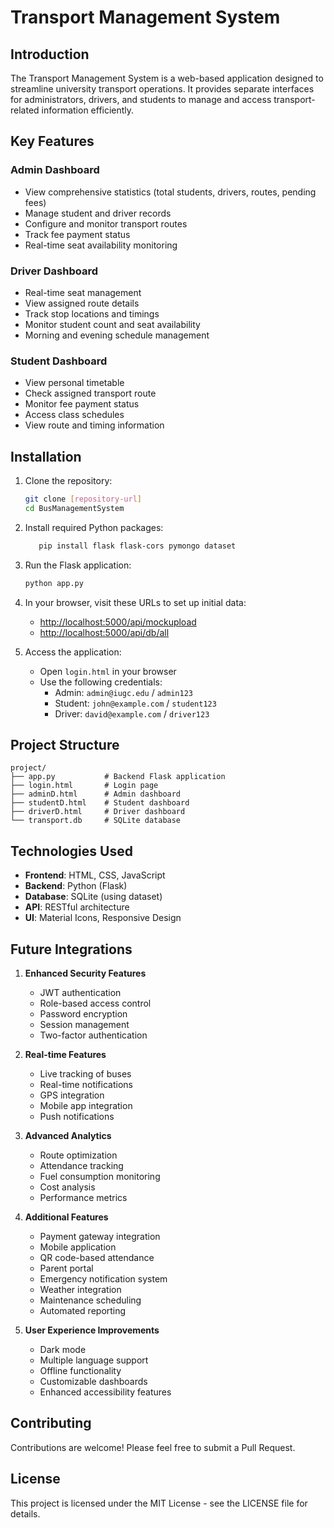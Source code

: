 # Transport Management System

## Introduction
The Transport Management System is a web-based application designed to streamline university transport operations. It provides separate interfaces for administrators, drivers, and students to manage and access transport-related information efficiently.

## Key Features

### Admin Dashboard
- View comprehensive statistics (total students, drivers, routes, pending fees)
- Manage student and driver records
- Configure and monitor transport routes
- Track fee payment status
- Real-time seat availability monitoring

### Driver Dashboard
- Real-time seat management
- View assigned route details
- Track stop locations and timings
- Monitor student count and seat availability
- Morning and evening schedule management

### Student Dashboard
- View personal timetable
- Check assigned transport route
- Monitor fee payment status
- Access class schedules
- View route and timing information

## Installation

1. Clone the repository:

   ```bash
   git clone [repository-url]
   cd BusManagementSystem
   ```

2. Install required Python packages:

   ```bash
      pip install flask flask-cors pymongo dataset
   ```

3. Run the Flask application:

   ```bash
   python app.py
   ```

4. In your browser, visit these URLs to set up initial data:
   - [http://localhost:5000/api/mockupload](http://localhost:5000/api/mockupload)
   - [http://localhost:5000/api/db/all](http://localhost:5000/api/db/all)

5. Access the application:
   - Open `login.html` in your browser
   - Use the following credentials:
     - Admin: `admin@iugc.edu` / `admin123`
     - Student: `john@example.com` / `student123`
     - Driver: `david@example.com` / `driver123`

## Project Structure

```
project/
├── app.py           # Backend Flask application
├── login.html       # Login page
├── adminD.html      # Admin dashboard
├── studentD.html    # Student dashboard
├── driverD.html     # Driver dashboard
└── transport.db     # SQLite database
```

## Technologies Used
- **Frontend**: HTML, CSS, JavaScript
- **Backend**: Python (Flask)
- **Database**: SQLite (using dataset)
- **API**: RESTful architecture
- **UI**: Material Icons, Responsive Design

## Future Integrations

1. **Enhanced Security Features**
   - JWT authentication
   - Role-based access control
   - Password encryption
   - Session management
   - Two-factor authentication

2. **Real-time Features**
   - Live tracking of buses
   - Real-time notifications
   - GPS integration
   - Mobile app integration
   - Push notifications

3. **Advanced Analytics**
   - Route optimization
   - Attendance tracking
   - Fuel consumption monitoring
   - Cost analysis
   - Performance metrics

4. **Additional Features**
   - Payment gateway integration
   - Mobile application
   - QR code-based attendance
   - Parent portal
   - Emergency notification system
   - Weather integration
   - Maintenance scheduling
   - Automated reporting

5. **User Experience Improvements**
   - Dark mode
   - Multiple language support
   - Offline functionality
   - Customizable dashboards
   - Enhanced accessibility features

## Contributing
Contributions are welcome! Please feel free to submit a Pull Request.

## License
This project is licensed under the MIT License - see the LICENSE file for details.

